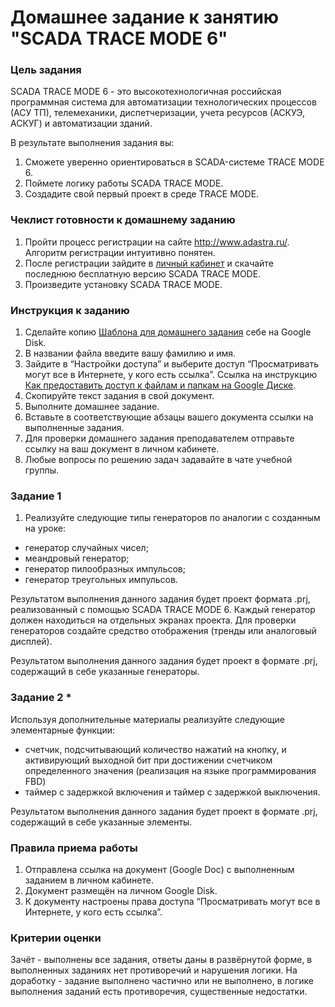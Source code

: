 # Домашнее задание к занятию "SCADA TRACE MODE 6"

### Цель задания

SCADA TRACE MODE 6 - это высокотехнологичная российская программная система для автоматизации технологических процессов (АСУ ТП), телемеханики, диспетчеризации, учета ресурсов (АСКУЭ, АСКУГ) и автоматизации зданий.

В результате выполнения задания вы:

1. Сможете уверенно ориентироваться в SCADA-системе TRACE MODE 6.
2. Поймете логику работы SCADA TRACE MODE.
3. Создадите свой первый проект в среде TRACE MODE.

### Чеклист готовности к домашнему заданию

1. Пройти процесс регистрации на сайте http://www.adastra.ru/. Алгоритм регистрации интуитивно понятен.
2. После регистрации зайдите в [личный кабинет](https://my.adastra.ru/ps/cservice) и скачайте последнюю бесплатную версию SCADA TRACE MODE.
3. Произведите установку SCADA TRACE MODE.

### Инструкция к заданию

1. Сделайте копию [Шаблона для домашнего задания](https://docs.google.com/document/d/1fe9BwLdUZYz5cLqUP80OkyZio1NSWilWzU1A3JpN_r4/edit) себе на Google Disk.
2. В названии файла введите вашу фамилию и имя.
3. Зайдите в “Настройки доступа” и выберите доступ “Просматривать могут все в Интернете, у кого есть ссылка”. Ссылка на инструкцию [Как предоставить доступ к файлам и папкам на Google Диске](https://support.google.com/docs/answer/2494822?hl=ru&co=GENIE.Platform%3DDesktop).
4. Скопируйте текст задания в свой документ.
5. Выполните домашнее задание.
6. Вставьте в соответствующие абзацы вашего документа ссылки на выполненные задания.
7. Для проверки домашнего задания преподавателем отправьте ссылку на ваш документ в личном кабинете.
8. Любые вопросы по решению задач задавайте в чате учебной группы.

### Задание 1

1. Реализуйте следующие типы генераторов по аналогии с созданным на уроке:
- генератор случайных чисел;
- меандровый генератор;
- генератор пилообразных импульсов;
- генератор треугольных импульсов.

Результатом выполнения данного задания будет проект формата .prj, реализованный с помощью SCADA TRACE MODE 6. Каждый генератор должен находиться на отдельных экранах проекта. Для проверки генераторов создайте средство отображения (тренды или аналоговый дисплей).

Результатом выполнения данного задания будет проект в формате .prj, содержащий в себе указанные генераторы.


### Задание 2 * 

Используя дополнительные материалы реализуйте следующие элементарные функции:
- счетчик, подсчитывающий количество нажатий на кнопку, и активирующий выходной бит при достижении счетчиком определенного значения (реализация на языке программирования FBD)
- таймер с задержкой включения и таймер с задержкой выключения.

Результатом выполнения данного задания будет проект в формате .prj, содержащий в себе указанные элементы.

### Правила приема работы

1. Отправлена ссылка на документ (Google Doc) с выполненным заданием в личном кабинете.
2. Документ размещён на личном Google Disk.
3. К документу настроены права доступа “Просматривать могут все в Интернете, у кого есть ссылка”.

### Критерии оценки

Зачёт - выполнены все задания, ответы даны в развёрнутой форме, в выполненных заданиях нет противоречий и нарушения логики.
На доработку - задание выполнено частично или не выполнено, в логике выполнения заданий есть противоречия, существенные недостатки.
